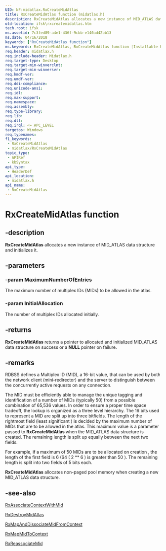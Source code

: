 ```yaml
---
UID: NF:midatlax.RxCreateMidAtlas
title: RxCreateMidAtlas function (midatlax.h)
description: RxCreateMidAtlas allocates a new instance of MID_ATLAS data structure and initializes it.
old-location: ifsk\rxcreatemidatlas.htm
tech.root: ifsk
ms.assetid: 7c3fed89-a4e1-436f-9cbb-e140ad42bb13
ms.date: 04/16/2018
keywords: ["RxCreateMidAtlas function"]
ms.keywords: RxCreateMidAtlas, RxCreateMidAtlas function [Installable File System Drivers], ifsk.rxcreatemidatlas, midatlax/RxCreateMidAtlas, rxref_539434e3-e1ea-4c97-b480-51bfe40eb44e.xml
req.header: midatlax.h
req.include-header: Midatlax.h
req.target-type: Desktop
req.target-min-winverclnt: 
req.target-min-winversvr: 
req.kmdf-ver: 
req.umdf-ver: 
req.ddi-compliance: 
req.unicode-ansi: 
req.idl: 
req.max-support: 
req.namespace: 
req.assembly: 
req.type-library: 
req.lib: 
req.dll: 
req.irql: <= APC_LEVEL
targetos: Windows
req.typenames: 
f1_keywords:
 - RxCreateMidAtlas
 - midatlax/RxCreateMidAtlas
topic_type:
 - APIRef
 - kbSyntax
api_type:
 - HeaderDef
api_location:
 - midatlax.h
api_name:
 - RxCreateMidAtlas
---
```


# RxCreateMidAtlas function


## -description

<b>RxCreateMidAtlas</b> allocates a new instance of MID_ATLAS data structure and initializes it.

## -parameters

### -param MaximumNumberOfEntries

<p>The maximum number of multiplex IDs (MIDs) to be allowed in the atlas.</p>

### -param InitialAllocation

<p>The number of multiplex IDs allocated initially.</p>

## -returns

<b>RxCreateMidAtlas</b> returns a pointer to allocated and initialized MID_ATLAS data structure on success or a <b>NULL</b> pointer on failure.

## -remarks

RDBSS defines a Multiplex ID (MID), a 16-bit value, that can be used by both the network client (mini-redirector) and the server to distinguish between the concurrently active requests on any connection. 

The MID must be efficiently able to manage the unique tagging and identification of a number of MIDs (typically 50) from a possible combination of 65,536 values. In order to ensure a proper time space tradeoff, the lookup is organized as a three level hierarchy. The 16 bits used to represent a MID are split up into three bitfields. The length of the rightmost field (least significant ) is decided by the maximum number of MIDs that are to be allowed in the atlas. This maximum value is a parameter passed to <b>RxCreateMidAtlas </b>when the MID_ATLAS data structure is created. The remaining length is split up equally between the next two fields. 

For example, if a maximum of 50 MIDs are to be allocated on creation , the length of the first field is 6 (64 ( 2 ** 6 ) is greater than 50 ). The remaining length is split into two fields of 5 bits each.

<b>RxCreateMidAtlas</b> allocates non-paged pool memory when creating a new MID_ATLAS data structure.

## -see-also

<a href="https://docs.microsoft.com/windows-hardware/drivers/ddi/midatlax/nf-midatlax-rxassociatecontextwithmid">RxAssociateContextWithMid</a>



<a href="https://docs.microsoft.com/windows-hardware/drivers/ddi/midatlax/nf-midatlax-rxdestroymidatlas">RxDestroyMidAtlas</a>



<a href="https://docs.microsoft.com/windows-hardware/drivers/ddi/midatlax/nf-midatlax-rxmapanddissociatemidfromcontext">RxMapAndDissociateMidFromContext</a>



<a href="https://docs.microsoft.com/windows-hardware/drivers/ddi/midatlax/nf-midatlax-rxmapmidtocontext">RxMapMidToContext</a>



<a href="https://docs.microsoft.com/windows-hardware/drivers/ddi/midatlax/nf-midatlax-rxreassociatemid">RxReassociateMid</a>

